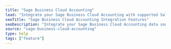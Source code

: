 ```yaml
---
title: "Sage Business Cloud Accounting"
lead: "Integrate your Sage Business Cloud Accounting with supported Sales Channels / Webstores through Stock2Shop"
seoTitle: "Sage Business Cloud Accounting Integration Features"
seoDescription: "Integrate your Sage Business Cloud Accounting data source with supported Sales Channels / Webstores through Stock2Shop"
source: "sage-business-cloud-accounting"
type: help
tags: ["feature"]
---
```

